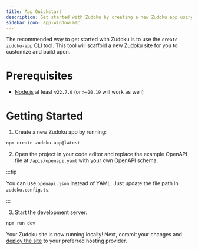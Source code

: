 ```yaml
---
title: App Quickstart
description: Get started with Zudoku by creating a new Zudoku app using the `create-zudoku-app` tool.
sidebar_icon: app-window-mac
---
```


The recommended way to get started with Zudoku is to use the `create-zudoku-app` CLI tool. This tool will scaffold a new Zudoku site for you to customize and build upon.

# Prerequisites

- [Node.js](https://nodejs.org/) at least `v22.7.0` (or `>=20.19` will work as well)

# Getting Started

1. Create a new Zudoku app by running:

```bash
npm create zudoku-app@latest
```

2. Open the project in your code editor and replace the example OpenAPI file at `/apis/openapi.yaml` with your own OpenAPI schema.

:::tip

You can use `openapi.json` instead of YAML. Just update the file path in `zudoku.config.ts`.

:::

3. Start the development server:

```bash
npm run dev
```

Your Zudoku site is now running locally! Next, commit your changes and [deploy the site](./deployment.md) to your preferred hosting provider.
